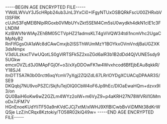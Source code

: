 -----BEGIN AGE ENCRYPTED FILE-----
YWdlLWVuY3J5cHRpb24ub3JnL3YxCi0+IFgyNTUxOSBQRkFscU00ZHRxbVl3SFRK
cUJhS3FqMElBNlplRGoxb0VMbUYvZkt5SEM4Cm5sU0wydkh4dkN1clE1c3FLNDlM
KzlBWVNrWlAyZEhBM05CTVpHZ21admsKLT4gViVQW34tdi1ncmVhc2UgaCMpNyB2
RnFlfGgsOiA1aWc8dCAwCmxjb2lSSThWUmMzY1BOYkxOVmVndjBaUGZXK3dsNmpx
V3dULzkxcTVwUQotLS0gVlRTSFk5Z2xoZGd6alR3b1B2dDd4QjVUNE5sdy95UGkw
emcxOVZLd3J0MApFGjOf+o3/xXyDDOwFK1w4Wvxhcod6BfEjbEAu8qkkR/Y18SJ4
itnDTT5A7A0b00rctt6xqYcmV7yXgj2ZQlZdL67LRrlOYDgXCUACqDPAAR3S/SE9
DKQqbj7NU9voPSZC/SkjfuTejOIQ0CbW4oF6Jp9hEc/DIOaEwaHQm+dzvx9I3/on
QU0BaiH6oKw6wZ2GZLm4WYz2oIW+m6VyZ9+p4aKRH27N78WVRil1GMmoDx7JFM7V
HGnEnoeKUdYliTF50a9nKVdCJCj7xtM/xIWHJ9XflBICwbBvViDMNt38dKrWQSje
LzZ/nCRqx8Kztokiy/TO58R02kiQ49w=
-----END AGE ENCRYPTED FILE-----
